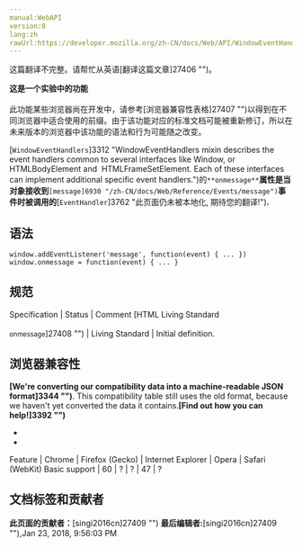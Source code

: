 ```yaml
---
manual:WebAPI
version:0
lang:zh
rawUrl:https://developer.mozilla.org/zh-CN/docs/Web/API/WindowEventHandlers/onmessage
---
```




这篇翻译不完整。请帮忙从英语[翻译这篇文章]27406 "")。






**这是一个实验中的功能**<br></br>此功能某些浏览器尚在开发中，请参考[浏览器兼容性表格]27407 "")以得到在不同浏览器中适合使用的前缀。由于该功能对应的标准文档可能被重新修订，所以在未来版本的浏览器中该功能的语法和行为可能随之改变。




[`WindowEventHandlers`]3312 "WindowEventHandlers mixin describes the event handlers common to several interfaces like Window, or HTMLBodyElement and  HTMLFrameSetElement. Each of these interfaces can implement additional specific event handlers.")的`**onmessage**`**属性是当对象接收到**`[message]6930 "/zh-CN/docs/Web/Reference/Events/message")`**事件时被调用的**[`EventHandler`]3762 "此页面仍未被本地化, 期待您的翻译!")**.**


## 语法<a name="语法"></a>

```
window.addEventListener('message', function(event) { ... })
window.onmessage = function(event) { ... }
```

## 规范<a name="规范"></a>

Specification | Status | Comment 
[HTML Living Standard<br></br><small>onmessage</small>]27408 "") | Living Standard | Initial definition. 


## 浏览器兼容性<a name="浏览器兼容性"></a>


**[We&#39;re converting our compatibility data into a machine-readable JSON format]3344 "")**. This compatibility table still uses the old format, because we haven&#39;t yet converted the data it contains.**[Find out how you can help!]3392 "")**


* 
* 

Feature | Chrome | Firefox (Gecko) | Internet Explorer | Opera | Safari (WebKit) 
Basic support | 60 | ? | ? | 47 | ? 







## 文档标签和贡献者
**此页面的贡献者：**[singi2016cn]27409 "")
**最后编辑者:**[singi2016cn]27409 ""),<time>Jan 23, 2018, 9:56:03 PM</time>


